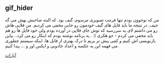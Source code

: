## gif_hider

من که نوجوون بودم تنها فرمت تصویری مرسوم، گیف بود. که البته صاحبش بهش می گه جیف. در نتیجه ما باید فایل های گیف خودمون رو جایی مخفی می کردیم. من فلاپی هاش رو می ذاشتم لای یه سررسید که توش جای فلاپی در آورده بودم ولی خود فایل ها رو هم باید مخفی می کردم - جو هکری (: . یه برنامه نوشته بودم که اینکار رو می کرد.. بیاین بازنویسی اش کنیم و کمی پیش تر بریم تا درک بهتری از فایل ها، اینکه سیستم چطوری می فهمه این یه عکسه و اعداد جادویی و ایکس اور و ... پیدا کنیم. 

[آپارات](https://www.aparat.com/v/nqpkL)
